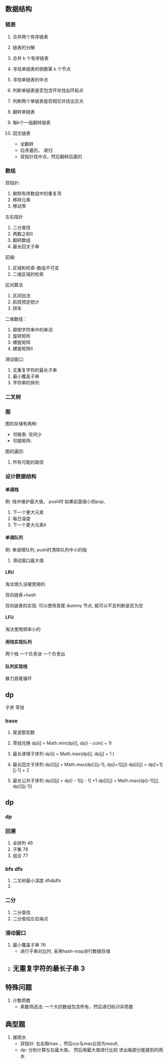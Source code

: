 
## 数据结构

### 链表

1. 合并两个有序链表
2. 链表的分解
3. 合并 k 个有序链表
4. 寻找单链表的倒数第 k 个节点
5. 寻找单链表的中点
6. 判断单链表是否包含环并找出环起点
7. 判断两个单链表是否相交并找出交点

1. 翻转单链表
2. 每k个一组翻转链表
3. 回文链表
    - 全翻转
    - 后序遍历， 递归
    - 双指针找中点，然后翻转后面的


### 数组

双指针:
1. 删除有序数组中的重复项
2. 移除元素
3. 移动零

左右指针
1. 二分查找
2. 两数之和II
3. 翻转数组
4. 最长回文子串


前缀:
1. 区域和检索-数组不可变
2. 二维区域的检索

区间算法
1. 区间加法
2. 航班预定统计
3. 拼车

二维数组：
1. 颠倒字符串中的单词
2. 旋转矩阵
3. 螺旋矩阵
4. 螺旋矩阵II


滑动窗口:
1. 无重复字符的最长子串
2. 最小覆盖子串
3. 字符串的排列




### 二叉树



### 图

图的存储有两种:
- 邻接表: 空间少
- 邻接矩阵: 

图的遍历:
1. 所有可能的路径



### 设计数据结构


#### 单调栈

例: 栈中维护最大值， push时 如果前面值小则pop, 

1. 下一个更大元素
2. 每日温度
3. 下一个更大元素II

#### 单调队列


例: 单调增队列, push时清除队列中小的指


1. 滑动窗口最大值 


#### LRU

淘汰很久没被使用的

双向链表+hash

双向链表的实现: 可以使用首尾 dummy 节点, 就可以不去判断是否为空

#### LFU

淘汰使用频率小的



#### 用栈实现队列

两个栈 一个负责进 一个负责出

#### 队列实现栈

暴力首尾循环



## dp

子序
零钱



### base

1. 斐波那契数
2. 零钱兑换
    dp[i] = Math.min(dp[i], dp[i - coin] + 1)
3. 最长递增子序列
    dp[i] = Math.max(dp[i], dp[j] + 1   )
4. 最长回文子序列
    dp[i][j] = Math.max(dp[i][j-1], dp[i+1][j])
    dp[i][j] = dp[i+1][j-1] + 2

5. 最长公共子序列
    dp[i][j] = dp[i - 1][j - 1]  +1
    dp[i][j] = Math.max(dp[i-1][j], dp[i][j-1])




## dp


### dp


### 回溯

1. 全排列 46
2. 子集 78
3. 组合 77



### bfs dfs

1. 二叉树最小深度 dfs&dfs
2. 


### 二分

1. 二分查找
2. 二分查找左右端点

### 滑动窗口

1. 最小覆盖子串 76 
    - 进行子串对比时, 采用hash-map进行数据存储
2. 无重复字符的最长子串 3
    - 

## 特殊问题

1. 计数质数 
    - 素数筛选法: 一个大的数组包含所有，然后递归标识非质数

## 典型题

1. 接雨水
    - 双指针: 左右取max ，然后cur与max比较为result, 
    - dp: 分别计算左右最大值， 然后用最大值进行比较 求出每部分能接到的雨水
